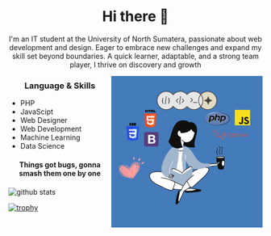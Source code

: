 <h1 align="center"> Hi there 👋 </h1>
<p align="center"> I'm an IT student at the University of North Sumatera, passionate about web development and design. Eager to embrace new challenges and expand my skill set beyond boundaries. A quick learner, adaptable, and a strong team player, I thrive on discovery and growth </p>
<img align="right" src="indah.png" height="300" width="300">
<h3 align="center"> Language & Skills </h3>

- PHP
- JavaScipt
- Web Designer
- Web Development
- Machine Learning
- Data Science

<h4 align="center">Things got bugs, gonna smash them one by one</h4>

<img align="center" src="https://github-readme-stats.vercel.app/api?username=indahsafitrinst&show_icons=true&include_all_commits=true&theme=blue-white&count_private=true" alt="github stats">

[![trophy](https://github-profile-trophy.vercel.app/?username=indahsafitrinst&theme=gruvbox)](https://github.com/ryo-ma/github-profile-trophy)
